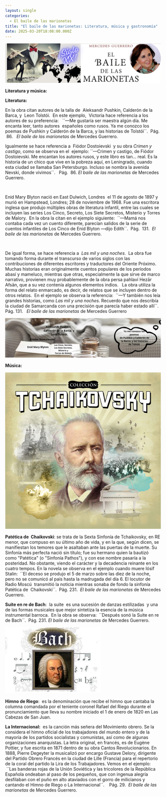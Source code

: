 ```yaml
---
layout: single
categories:
  - El baile de las marionetas
title: "El baile de las marionetas: Literatura, música y gastronomía"
date: 2025-03-20T18:08:00.000Z
---
```




![](/assets/img/banner.png)


**Literatura y música:** 


**Literatura:**


En la obra citan autores de la talla de  Aleksandr Pushkin, Calderón de la Barca, y  Leon Tolstói. 
En este ejemplo,  Victoria hace referencia a los autores de su preferencia:
  ´´—Me gustaría ser maestra algún día. Me encanta leer, tanto autores  españoles como rusos. Ya me conozco los poemas de Pushkin y Calderón de la Barca, y las historias de Tolstói´´.  Pág.  86.   *El
baile de las marionetas* de Mercedes Guerrero.

Igualmente se hace referencia a  Fiódor Dostoievski  y su obra *Crimen y castigo*, como se observa en el 
ejemplo: ´´—Crimen y castigo, de Fiódor Dostoievski. Me encantan los autores rusos, y este libro es tan… real. Es la historia de un chico que vive en la pobreza aquí, en Leningrado, cuando esta ciudad se llamaba San Petersburgo. Incluso se nombra la avenida Nevski, donde vivimos´´.   Pág.  86. *El baile de las marionetas* de Mercedes Guerrero.

 

Enid Mary Blyton nació en East Dulwich, Londres  el 11 de agosto de 1897 y murió en Hampstead,
Londres; 28 de noviembre de 1968. Fue una escritora inglesa que produjo múltiples obras de literatura infantil, entre las cuales se incluyen las series Los Cinco, Secreto, Los Siete Secretos, Misterio y Torres de Malory.  En la obra la citan en el ejemplo siguiente:  ´´—Mamá nos contaba cada vez un cuento diferente, parecían salidos de la serie de cuentos infantiles de Los Cinco de Enid Blyton —dijo Edith´´.  Pág.  131.  *El baile de las marionetas* de Mercedes Guerrero.

 

De igual forma, se hace referencia a  *Las mil y una noches*.  La obra fue tomando forma durante el transcurso de varios siglos con las contribuciones de diferentes escritores y traductores del Oriente Próximo. Muchas historias eran originalmente cuentos populares de los períodos abasí y mameluco, mientras que otras, especialmente la que sirve de marco narrativo, provienen muy probablemente de la obra persa pahlaví Hezār Afsān, que a su vez contenía algunos elementos indios.   La obra utiliza
la forma del relato enmarcado, es decir, de relatos que se incluyen dentro de otros relatos.  En el ejemplo se observa la referencia:  ´´—Y también nos leía grandes historias, como *Las mil y una noches*. Recuerdo que nos describía la ciudad de Samarcanda con una precisión que parecía haber estado
allí´´.  Pág. 131.   *El baile de las marionetas* de Mercedes Guerrero



![](/assets/img/literatura.png)



**Música:**


![](/assets/img/sinfonia.jpeg)

**Patética de  Chaikovski**: se trata de la Sexta Sinfonía de Tchaikovsky, en RE menor, que compuso en su último año de vida, y en la que, según dicen, se manifiestan los temores que le asaltaban ante las puertas de la muerte. Su Sinfonía más perfecta nació sin título; fue su hermano quien la bautizó como "Patética" (o "Sinfonía Pathos"), y con ese nombre pasaría a la posteridad. No obstante, viendo el
carácter y la decadencia reinante en los cuatro tempos. En la novela se observa en el ejemplo cuando muere Iósif Stalin:  ´´El deceso se produjo el 5 de marzo sobre las diez de la noche, pero no se comunicó al país hasta la madrugada del día 6. El locutor de Radio Moscú  transmitió la noticia mientras sonaba de fondo la sinfonía Patética de  Chaikovski´´.  Pág. 231.  *El baile de las marionetas* de Mercedes Guerrero.

**Suite en re de Bach**:  la suite  es una sucesión de danzas estilizadas  y una de las formas musicales que mejor sintetiza la esencia de la música instrumental barroca.  En la obra se observa:  ´´Después sonó la Suite en re de Bach´´.  Pág. 231. *El baile de las marionetas* de Mercedes Guerrero.

![](/assets/img/bach.jpg)

**Himno de Riego**:  es la denominación que recibe el himno que cantaba la columna comandada por el teniente coronel Rafael del Riego durante el pronunciamiento que lleva su nombre iniciado el 1 de enero de 1820 en Las Cabezas de San Juan.

**La Internacional:**  es la canción más señera del Movimiento obrero. Se la considera el himno oficial de
los trabajadores del mundo entero y de la mayoría de los partidos socialistas y comunistas, así como de algunas organizaciones anarquistas. La letra original, en francés, es de Eugène Pottier, y fue escrita en 1871 dentro de su obra Cantos Revolucionarios. En 1888, Pierre Degeyter la musicalizó por encargo
Gustave Delory, dirigente del Partido Obrero Francés en la ciudad de Lille (Francia) para el repertorio de la coral del partido la Lira de los Trabajadores. Vemos en el ejemplo:  ´´Las banderas rojas de la Unión Soviética y las tricolores de la República Española ondeaban al paso de los pequeños, que con ingenua alegría desfilaban con el puño en alto ataviados con el gorro de milicianos y cantando el Himno de Riego o La Internacional´´.    Pág. 29.  *El baile de las marionetas* de Mercedes Guerrero.
